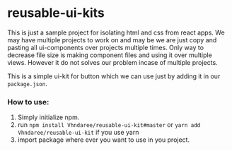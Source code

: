# reusable-ui-kits
This is just a sample project for isolating html and css from react apps. We may have multiple projects to work on and may be we are just copy and pasting all ui-components over projects multiple times. Only way to decrease file size is making component files and using it over multiple views. However it do not solves our problem incase of multiple projects.

This is a simple ui-kit for button which we can use just by adding it in our `package.json`.

### How to use:
1. Simply initialize npm.
2. run `npm install Vhndaree/reusable-ui-kit#master` or `yarn add Vhndaree/reusable-ui-kit` if you use yarn
3. import package where ever you want to use in you project.
